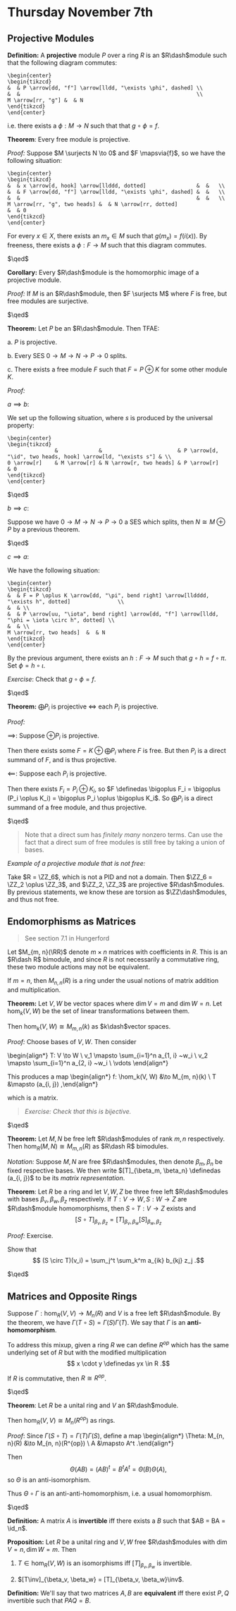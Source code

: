 # Thursday November 7th

## Projective Modules

**Definition:**
A **projective** module $P$ over a ring $R$ is an $R\dash$module such that the following diagram commutes:

```{=latex}
\begin{center}
\begin{tikzcd}
&  & P \arrow[dd, "f"] \arrow[lldd, "\exists \phi", dashed] \\
&  &                                                        \\
M \arrow[rr, "g"] &  & N
\end{tikzcd}
\end{center}
```

i.e. there exists a $\phi: M \to N$ such that that $g \circ \phi = f$.

**Theorem**:
Every free module is projective.

*Proof:*
Suppose $M \surjects N \to 0$ and $F \mapsvia{f}$, so we have the following situation:

```{=latex}
\begin{center}
\begin{tikzcd}
&  & x \arrow[d, hook] \arrow[llddd, dotted]                &  &   \\
&  & F \arrow[dd, "f"] \arrow[lldd, "\exists \phi", dashed] &  &   \\
&  &                                                        &  &   \\
M \arrow[rr, "g", two heads] &  & N \arrow[rr, dotted]                                   &  & 0
\end{tikzcd}
\end{center}
```

For every $x\in X$, there exists an $m_x \in M$ such that $g(m_x) = f(i(x))$.
By freeness, there exists a $\phi: F \to M$ such that this diagram commutes.

$\qed$

**Corollary:**
Every $R\dash$module is the homomorphic image of a projective module.

*Proof:*
If $M$ is an $R\dash$module, then $F \surjects M$ where $F$ is free, but free modules are surjective.

$\qed$

**Theorem:**
Let $P$ be an $R\dash$module. Then TFAE:

a. $P$ is projective.

b. Every SES $0 \to M \to N \to P \to 0$ splits.

c. There exists a free module $F$ such that $F = P \oplus K$ for some other module $K$.

*Proof:*

$a \implies b$:

We set up the following situation, where $s$ is produced by the universal property:

```{=latex}
\begin{center}
\begin{tikzcd}
               &             &                        & P \arrow[d, "\id", two heads, hook] \arrow[ld, "\exists s"] & \\
0 \arrow[r]    & M \arrow[r] & N \arrow[r, two heads] & P \arrow[r]                                                 & 0
\end{tikzcd}
\end{center}
```

$\qed$

$b \implies c$:

Suppose we have $0 \to M \to N \to P \to 0$ a SES which splits, then $N \cong M \oplus P$ by a previous theorem.

$\qed$

$c\implies a$:

We have the following situation:

```{=latex}
\begin{center}
\begin{tikzcd}
&  & F = P \oplus K \arrow[dd, "\pi", bend right] \arrow[lldddd, "\exists h", dotted]               \\
&  & \\
&  & P \arrow[uu, "\iota", bend right] \arrow[dd, "f"] \arrow[lldd, "\phi = \iota \circ h", dotted] \\
&  & \\
M \arrow[rr, two heads]  &  & N
\end{tikzcd}
\end{center}
```

By the previous argument, there exists an $h: F\to M$ such that $g\circ h = f \circ \pi$.
Set $\phi = h\circ \iota$.

*Exercise*: Check that $g\circ \phi = f$.

$\qed$

**Theorem:**
$\bigoplus P_i$ is projective $\iff$ each $P_i$ is projective.

*Proof:*

$\implies$:
Suppose $\oplus P_i$ is projective.

Then there exists some $F = K \oplus \bigoplus P_i$ where $F$ is free.
But then $P_i$ is a direct summand of $F$, and is thus projective.

$\impliedby$:
Suppose each $P_i$ is projective.

Then there exists $F_i = P_i \oplus K_i$, so $F \definedas \bigoplus F_i = \bigoplus (P_i \oplus K_i) = \bigoplus P_i \oplus \bigoplus K_i$.
So $\bigoplus P_i$ is a direct summand of a free module, and thus projective.

$\qed$

> Note that a direct sum has *finitely many* nonzero terms.
Can use the fact that a direct sum of free modules is still free by taking a union of bases.

*Example of a projective module that is not free:*

Take $R = \ZZ_6$, which is not a PID and not a domain.
Then $\ZZ_6 = \ZZ_2 \oplus \ZZ_3$, and $\ZZ_2, \ZZ_3$ are projective $R\dash$modules.
By previous statements, we know these are torsion as $\ZZ\dash$modules, and thus not free.

## Endomorphisms as Matrices

> See section 7.1 in Hungerford

Let $M_{m, n}(\RR)$ denote $m\times n$ matrices with coefficients in $R$.
This is an $R\dash R$ bimodule, and since $R$ is not necessarily a commutative ring, these two module actions may not be equivalent.

If $m=n$, then $M_{n,n}(R)$ is a ring under the usual notions of matrix addition and multiplication.

**Theorem:**
Let $V, W$ be vector spaces where $\dim V = m$ and $\dim W = n$.
Let $\hom_k(V, W)$ be the set of linear transformations between them.

Then $\hom_k(V, W) \cong M_{m, n}(k)$ as $k\dash$vector spaces.

*Proof:*
Choose bases of $V, W$.
Then consider

\begin{align*}
T: V \to W \\
v_1 \mapsto \sum_{i=1}^n a_{1, i} ~w_i \\
v_2 \mapsto \sum_{i=1}^n a_{2, i} ~w_i \\
\vdots
\end{align*}


This produces a map
\begin{align*}
f: \hom_k(V, W) &\to M_{m, n}(k) \\
T &\mapsto (a_{i, j})
,\end{align*}

which is a matrix.

> *Exercise: Check that this is bijective.*

$\qed$

**Theorem:**
Let $M, N$ be free left $R\dash$modules of rank $m, n$ respectively.
Then $\hom_R(M, N) \cong M_{m, n}(R)$ as $R\dash R$ bimodules.

*Notation:*
Suppose $M, N$ are free $R\dash$modules, then denote $\beta_m, \beta_n$ be fixed respective bases.
We then write $[T]_{\beta_m, \beta_n} \definedas (a_{i, j})$ to be its *matrix representation*.

**Theorem**:
Let $R$ be a ring and let $V, W, Z$ be three free left $R\dash$modules with bases $\beta_v, \beta_w, \beta_z$ respectively.
If $T: V \to W, S: W\to Z$ are $R\dash$module homomorphisms, then $S \circ T: V \to Z$ exists and
$$
[S \circ T]_{\beta_v, \beta_z} = [T]_{\beta_v, \beta_w} [S]_{\beta_w, \beta_z}
$$

*Proof:*
Exercise.

Show that
$$
(S \circ T)(v_i) = \sum_j^t \sum_k^m a_{ik} b_{kj} z_j
.$$

$\qed$

## Matrices and Opposite Rings

Suppose $\Gamma: \hom_R(V, V) \to M_n(R)$ and $V$ is a free left $R\dash$module.
By the theorem, we have $\Gamma(T \circ S) = \Gamma(S) \Gamma(T)$.
We say that $\Gamma$ is an **anti-homomorphism**.

To address this mixup, given a ring $R$ we can define $R^{op}$ which has the same underlying set of $R$ but with the modified multiplication
$$
x \cdot y \definedas yx \in R
.$$

If $R$ is commutative, then $R \cong R^{op}$.

$\qed$

**Theorem**:
Let $R$ be a unital ring and $V$ an $R\dash$module.

Then $\hom_R(V, V) \cong M_n(R^{op})$ as rings.

*Proof*:
Since $\Gamma(S \circ T) = \Gamma(T) \Gamma(S)$, define a map
\begin{align*}
\Theta: M_{n, n}(R) &\to M_{n, n}(R^{op}) \\
A &\mapsto A^t
.\end{align*}

Then
$$
\Theta(AB) = (AB)^t = B^t A^t = \Theta(B) \Theta(A)
,$$
so $\Theta$ is an anti-isomorphism.

Thus $\Theta\circ \Gamma$ is an anti-anti-homomorphism, i.e. a usual homomorphism.

$\qed$

**Definition:**
A matrix $A$ is **invertible** iff there exists a $B$ such that $AB = BA = \id_n$.

**Proposition:**
Let $R$ be a unital ring and $V, W$ free $R\dash$modules with $\dim V = n, \dim W = m$.
Then

1. $T \in \hom_R(V, W)$ is an isomorphisms iff $[T]_{\beta_v, \beta_w}$ is invertible.

2. $[T\inv]_{\beta_v, \beta_w} = [T]_{\beta_v, \beta_w}\inv$.

**Definition:**
We'll say that two matrices $A, B$ are **equivalent** iff there exist $P, Q$ invertible such that $PAQ = B$.
